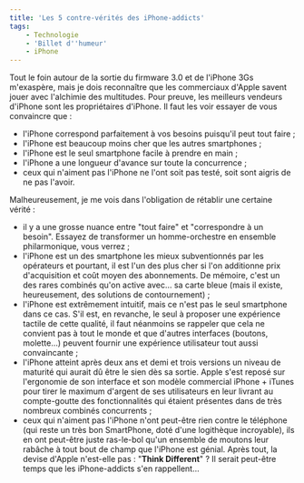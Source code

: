 ```yaml
---
title: 'Les 5 contre-vérités des iPhone-addicts'
tags:
    - Technologie
    - 'Billet d''humeur'
    - iPhone
---
```


Tout le foin autour de la sortie du firmware 3.0 et de l'iPhone 3Gs m'exaspère, mais je dois reconnaître que les commerciaux d'Apple savent jouer avec l'alchimie des multitudes. Pour preuve, les meilleurs vendeurs d'iPhone sont les propriétaires d'iPhone. Il faut les voir essayer de vous convaincre que&nbsp;:

* l'iPhone correspond parfaitement à vos besoins puisqu'il peut tout faire ;
* l'iPhone est beaucoup moins cher que les autres smartphones ;
* l'iPhone est le seul smartphone facile à prendre en main ;
* l'iPhone a une longueur d'avance sur toute la concurrence ;
* ceux qui n'aiment pas l'iPhone ne l'ont soit pas testé, soit sont aigris de ne pas l'avoir.

Malheureusement, je me vois dans l'obligation de rétablir une certaine vérité&nbsp;:

* il y a une grosse nuance entre "tout faire" et "correspondre à un besoin". Essayez de transformer un homme-orchestre en ensemble philarmonique, vous verrez ;
* l'iPhone est un des smartphone les mieux subventionnés par les opérateurs et pourtant, il est l'un des plus cher si l'on additionne prix d'acquisition et coût moyen des abonnements. De mémoire, c'est un des rares combinés qu'on active avec… sa carte bleue (mais il existe, heureusement, des solutions de contournement) ;
* l'iPhone est extrêmement intuitif, mais ce n'est pas le seul smartphone dans ce cas. S'il est, en revanche, le seul à proposer une expérience tactile de cette qualité, il faut néanmoins se rappeler que cela ne convient pas à tout le monde et que d'autres interfaces (boutons, molette…) peuvent fournir une expérience utilisateur tout aussi convaincante ;
* l'iPhone atteint après deux ans et demi et trois versions un niveau de maturité qui aurait dû être le sien dès sa sortie. Apple s'est reposé sur l'ergonomie de son interface et son modèle commercial iPhone + iTunes pour tirer le maximum d'argent de ses utilisateurs en leur livrant au compte-goutte des fonctionnalités qui étaient présentes dans de très nombreux combinés concurrents ;
* ceux qui n'aiment pas l'iPhone n'ont peut-être rien contre le téléphone (qui reste un très bon SmartPhone, doté d'une logithèque incroyable), ils en ont peut-être juste ras-le-bol qu'un ensemble de moutons leur rabâche à tout bout de champ que l'iPhone est génial. Après tout, la devise d'Apple n'est-elle pas&nbsp;: "**Think Different**"&nbsp;? Il serait peut-être temps que les iPhone-addicts s'en rappellent…
